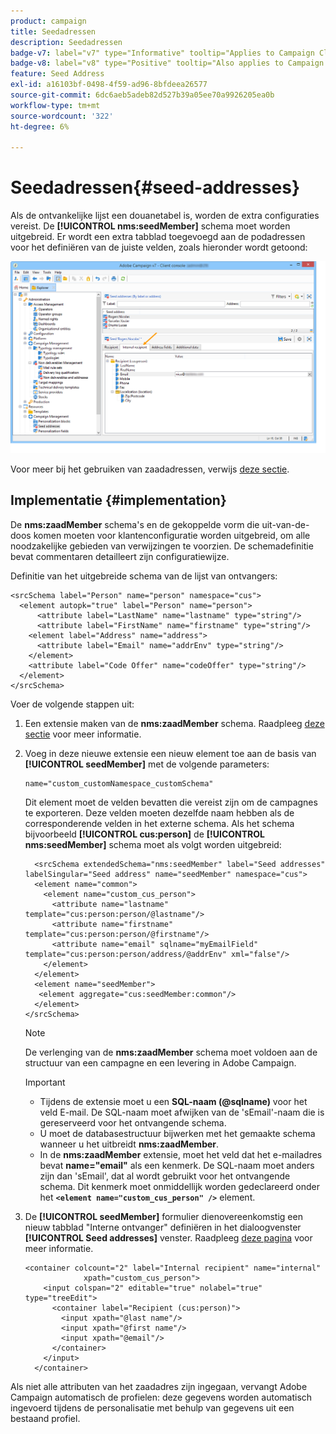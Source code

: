 ```yaml
---
product: campaign
title: Seedadressen
description: Seedadressen
badge-v7: label="v7" type="Informative" tooltip="Applies to Campaign Classic v7"
badge-v8: label="v8" type="Positive" tooltip="Also applies to Campaign v8"
feature: Seed Address
exl-id: a16103bf-0498-4f59-ad96-8bfdeea26577
source-git-commit: 6dc6aeb5adeb82d527b39a05ee70a9926205ea0b
workflow-type: tm+mt
source-wordcount: '322'
ht-degree: 6%

---
```


# Seedadressen{#seed-addresses}



Als de ontvankelijke lijst een douanetabel is, worden de extra configuraties vereist. De **[!UICONTROL nms:seedMember]** schema moet worden uitgebreid. Er wordt een extra tabblad toegevoegd aan de podadressen voor het definiëren van de juiste velden, zoals hieronder wordt getoond:

![](assets/s_ncs_user_seedlist_new_tab.png)

Voor meer bij het gebruiken van zaadadressen, verwijs [deze sectie](../../delivery/using/about-seed-addresses.md).

## Implementatie {#implementation}

De **nms:zaadMember** schema&#39;s en de gekoppelde vorm die uit-van-de-doos komen moeten voor klantenconfiguratie worden uitgebreid, om alle noodzakelijke gebieden van verwijzingen te voorzien. De schemadefinitie bevat commentaren detailleert zijn configuratiewijze.

Definitie van het uitgebreide schema van de lijst van ontvangers:

```
<srcSchema label="Person" name="person" namespace="cus">
  <element autopk="true" label="Person" name="person">
      <attribute label="LastName" name="lastname" type="string"/>
      <attribute label="FirstName" name="firstname" type="string"/>
    <element label="Address" name="address">
      <attribute label="Email" name="addrEnv" type="string"/>
    </element>
    <attribute label="Code Offer" name="codeOffer" type="string"/>
  </element>
</srcSchema>
```

Voer de volgende stappen uit:

1. Een extensie maken van de **nms:zaadMember** schema. Raadpleeg [deze sectie](../../configuration/using/extending-a-schema.md) voor meer informatie.
1. Voeg in deze nieuwe extensie een nieuw element toe aan de basis van **[!UICONTROL seedMember]** met de volgende parameters:

   ```
   name="custom_customNamespace_customSchema"
   ```

   Dit element moet de velden bevatten die vereist zijn om de campagnes te exporteren. Deze velden moeten dezelfde naam hebben als de corresponderende velden in het externe schema. Als het schema bijvoorbeeld **[!UICONTROL cus:person]** de **[!UICONTROL nms:seedMember]** schema moet als volgt worden uitgebreid:

   ```
     <srcSchema extendedSchema="nms:seedMember" label="Seed addresses" labelSingular="Seed address" name="seedMember" namespace="cus">
     <element name="common">
       <element name="custom_cus_person">
         <attribute name="lastname" template="cus:person:person/@lastname"/>
         <attribute name="firstname" template="cus:person:person/@firstname"/>
         <attribute name="email" sqlname="myEmailField" template="cus:person:person/address/@addrEnv" xml="false"/>
       </element>
     </element>
     <element name="seedMember">
      <element aggregate="cus:seedMember:common"/>
     </element>
   </srcSchema>
   ```

   >[!NOTE]
   >
   >De verlenging van de **nms:zaadMember** schema moet voldoen aan de structuur van een campagne en een levering in Adobe Campaign.

   >[!IMPORTANT]
   >
   >
   >    
   >    
   >    * Tijdens de extensie moet u een **SQL-naam (@sqlname)** voor het veld E-mail. De SQL-naam moet afwijken van de &#39;sEmail&#39;-naam die is gereserveerd voor het ontvangende schema.
   >    * U moet de databasestructuur bijwerken met het gemaakte schema wanneer u het uitbreidt **nms:zaadMember**.
   >    * In de **nms:zaadMember** extensie, moet het veld dat het e-mailadres bevat **name=&quot;email&quot;** als een kenmerk. De SQL-naam moet anders zijn dan &#39;sEmail&#39;, dat al wordt gebruikt voor het ontvangende schema. Dit kenmerk moet onmiddellijk worden gedeclareerd onder het **`<element name="custom_cus_person" />`** element.


1. De **[!UICONTROL seedMember]** formulier dienovereenkomstig een nieuw tabblad &quot;Interne ontvanger&quot; definiëren in het dialoogvenster **[!UICONTROL Seed addresses]** venster. Raadpleeg [deze pagina](../../configuration/using/form-structure.md) voor meer informatie.

   ```
   <container colcount="2" label="Internal recipient" name="internal"
                xpath="custom_cus_person">
       <input colspan="2" editable="true" nolabel="true" type="treeEdit">
         <container label="Recipient (cus:person)">
           <input xpath="@last name"/>
           <input xpath="@first name"/>
           <input xpath="@email"/>
         </container>
       </input>
     </container>
   ```

Als niet alle attributen van het zaadadres zijn ingegaan, vervangt Adobe Campaign automatisch de profielen: deze gegevens worden automatisch ingevoerd tijdens de personalisatie met behulp van gegevens uit een bestaand profiel.
